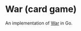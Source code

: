 # War (card game)

An implementation of [War](https://en.wikipedia.org/wiki/War_(card_game)) in Go.
